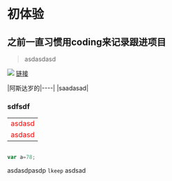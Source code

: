 # 初体验
## 之前一直习惯用coding来记录跟进项目
> asdasdasd

![](http://chenyeah.cn/dev/1.jpg)
[链接](http://chenyeah.cn/dev/1.jpg)

|阿斯达岁的|----|
|saadasad|
### sdfsdf


<table>
<tr>
    <td style="color:red">asdasd</td>
</tr>
    <tr>
    <td style="color:red">asdasd</td>
</tr>
</table>  


```javascript

var a=78;

```

asdasdpasdp ```lkeep``` asdsad

